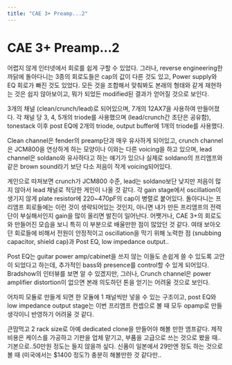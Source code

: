 ```yaml
---
title: "CAE 3+ Preamp...2"
---
```

# CAE 3+ Preamp...2

어렵지 않게 인터넷에서 회로를 쉽게 구할 수 있었다. 그러나, reverse engineering한 까닭에 돌아다니는 3종의 회로도들은 cap의 값이 다른 것도 있고, Power supply와 EQ 회로가 빠진 것도 있었다. 모든 것을 조합해서 맞춰봐도 본래의 형태와 같게 재현하는 것은 쉽지 않아보이고, 뭐가 되었든 modified된 결과가 얻어질 것으로 보인다.

3개의 채널 (clean/crunch/lead)로 되어있으며, 7개의 12AX7을 사용하여 만들어졌다. 각 채널 당 3, 4, 5개의 triode를 사용했으며 (lead/crunch간 초단은 공유함), tonestack 이후 post EQ에 2개의 triode, output buffer에 1개의 triode를 사용했다. 

Clean channel은 fender의 preamp단과 매우 유사하게 되어있고, crunch channel은 JCM800을 연상하게 하는 모양이나 이와는 다른 voicing을 하고 있으며, lead channel은 soldano와 유사하다고 하는 얘기가 있으나 실제로 soldano의 프리앰프와 같은 brown sound라기 보단 다소 저음이 작게 voicing되어있다. 

게인으로 따져보면 crunch가 JCM800 수준, lead는 soldano보단 낮지만 저음이 많지 않아서 lead 채널로 적당한 게인이 나올 것 같다. 각 gain stage에서 oscillation이 생기지 않게 plate resistor에 220~470pF의 cap이 병렬로 붙어있다. 돌아다니는 프리앰프 회로들에는 이런 것이 생략되어있는 것인지, 아니면 내가 만든 프리앰프의 전력단이 부실해서인지 gain을 많이 올리면 발진이 일어난다. 어쨋거나, CAE 3+의 회로도와 만들어진 모습을 보니 특히 이 부분으로 배울만한 점이 많았던 것 같다. 여태 보아오던 회로들에 비해서 전원이 안정적이고 oscillation을 막기 위해 노력한 점 (snubbing capacitor, shield cap)과 Post EQ, low impedance output..

Post EQ는 guitar power amp/cabinet을 쓰지 않는 이들도 손쉽게 쓸 수 있도록 고안이 되었다고 하는데, 추가적인 bass와 presence를 control할 수 있게 되어있다. Bradshow의 인터뷰를 보면 알 수 있겠지만, 그러나, Crunch channel은 power amplifier distortion이 없으면 본래 의도하던 톤을 얻기는 어려울 것으로 보인다.

어차피 모듈로 만들게 되면 한 모듈에 1 채널씩만 넣을 수 있는 구조이고, post EQ와 low impedance output stage는 이번 프리앰프 컨셉으로 볼 때 모두 opamp로 만들 생각이니 반영하기 어려울 것 같다. 

큰맘먹고 2 rack size로 아예 dedicated clone을 만들어야 해볼 만한 앰프같다. 제작비용은 케이스를 가공하고 기판을 업체 맡기고, 부품을 고급으로 쓰는 것으로 봤을 때..기본으로..50만원 정도는 들지 않을까 싶다. 신품이 일본에서 29만엔 정도 하는 것으로 볼 때 (미국에서는 $1400 정도?) 충분히 해볼만한 것 같다만..


